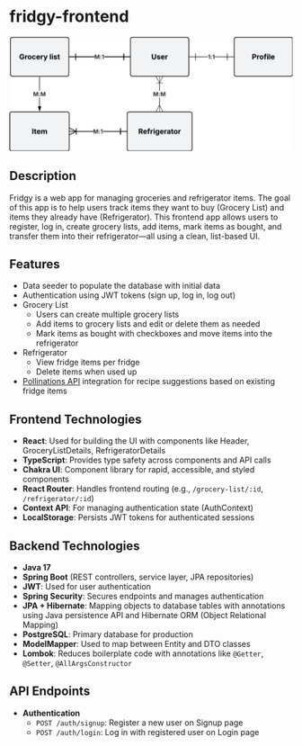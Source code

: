 # fridgy-frontend
<img src="./src/assets/Fridgy ERD.png" alt="Fridgy ERD" width="750"/>

## Description
Fridgy is a web app for managing groceries and refrigerator items. The goal of this app is to help users track items they want to buy (Grocery List) and items they already have (Refrigerator). This frontend app allows users to register, log in, create grocery lists, add items, mark items as bought, and transfer them into their refrigerator—all using a clean, list-based UI.

## Features
- Data seeder to populate the database with initial data
- Authentication using JWT tokens (sign up, log in, log out)
- Grocery List
  - Users can create multiple grocery lists
  - Add items to grocery lists and edit or delete them as needed
  - Mark items as bought with checkboxes and move items into the refrigerator
- Refrigerator
  - View fridge items per fridge
  - Delete items when used up
- [Pollinations API](https://pollinations.ai) integration for recipe suggestions based on existing fridge items

## Frontend Technologies
- **React**: Used for building the UI with components like Header, GroceryListDetails, RefrigeratorDetails
- **TypeScript**: Provides type safety across components and API calls
- **Chakra UI**: Component library for rapid, accessible, and styled components
- **React Router**: Handles frontend routing (e.g., `/grocery-list/:id`, `/refrigerator/:id`)
- **Context API**: For managing authentication state (AuthContext)
- **LocalStorage**: Persists JWT tokens for authenticated sessions

## Backend Technologies
- **Java 17**
- **Spring Boot** (REST controllers, service layer, JPA repositories)
- **JWT**: Used for user authentication
- **Spring Security**: Secures endpoints and manages authentication
- **JPA + Hibernate**: Mapping objects to database tables with annotations using Java persistence API and Hibernate ORM (Object Relational Mapping)
- **PostgreSQL**: Primary database for production
- **ModelMapper**: Used to map between Entity and DTO classes
- **Lombok**: Reduces boilerplate code with annotations like `@Getter`, `@Setter`, `@AllArgsConstructor`

## API Endpoints
- **Authentication**
  - `POST /auth/signup`: Register a new user on Signup page
  - `POST /auth/login`: Log in with registered user on Login page
  


